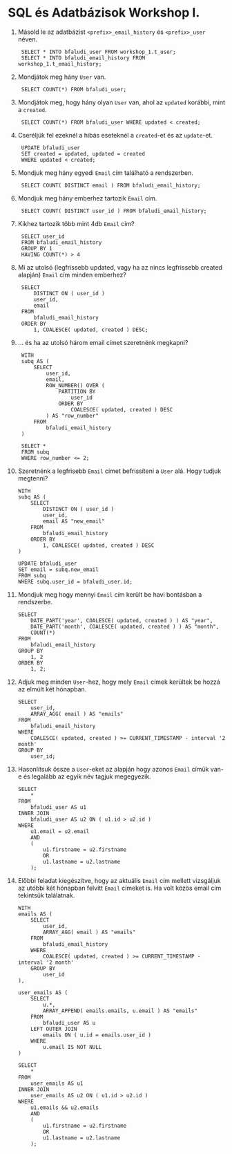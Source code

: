 # SQL és Adatbázisok Workshop I.


1. Másold le az adatbázist `<prefix>_email_history` és `<prefix>_user` néven.

		SELECT * INTO bfaludi_user FROM workshop_1.t_user;
		SELECT * INTO bfaludi_email_history FROM workshop_1.t_email_history;
	
2. Mondjátok meg hány `User` van.

		SELECT COUNT(*) FROM bfaludi_user;

3. Mondjátok meg, hogy hány olyan `User` van, ahol az `updated` korábbi, mint a `created`.

		SELECT COUNT(*) FROM bfaludi_user WHERE updated < created;
		
4. Cseréljük fel ezeknél a hibás eseteknél a `created`-et és az `update`-et.

		UPDATE bfaludi_user 
		SET created = updated, updated = created 
		WHERE updated < created;
		
5. Mondjuk meg hány egyedi `Email` cím található a rendszerben.

		SELECT COUNT( DISTINCT email ) FROM bfaludi_email_history;
		
6. Mondjuk meg hány emberhez tartozik `Email` cím.

		SELECT COUNT( DISTINCT user_id ) FROM bfaludi_email_history;
		
7. Kikhez tartozik több mint 4db `Email` cím?
		
		SELECT user_id
		FROM bfaludi_email_history
		GROUP BY 1
		HAVING COUNT(*) > 4

8. Mi az utolsó (legfrissebb updated, vagy ha az nincs legfrissebb created alapján) `Email` cím minden emberhez?

		SELECT 
			DISTINCT ON ( user_id )
			user_id,
			email
		FROM 
			bfaludi_email_history
		ORDER BY
			1, COALESCE( updated, created ) DESC;
			
9. ... és ha az utolsó három email címet szeretnénk megkapni?

		WITH 
		subq AS (
			SELECT 
				user_id,
				email,
				ROW_NUMBER() OVER (
					PARTITION BY
						user_id
					ORDER BY
						COALESCE( updated, created ) DESC
				) AS "row_number"
			FROM 
				bfaludi_email_history
		)
		
		SELECT *
		FROM subq
		WHERE row_number <= 2;

10. Szeretnénk a legfrisebb `Email` címet befrissíteni a `User` alá. Hogy tudjuk megtenni?

		WITH
		subq AS (
			SELECT 
				DISTINCT ON ( user_id )
				user_id,
				email AS "new_email"
			FROM 
				bfaludi_email_history
			ORDER BY
				1, COALESCE( updated, created ) DESC
		)
		
		UPDATE bfaludi_user
		SET email = subq.new_email
		FROM subq
		WHERE subq.user_id = bfaludi_user.id;

11. Mondjuk meg hogy mennyi `Email` cím került be havi bontásban a rendszerbe.

		SELECT
			DATE_PART('year', COALESCE( updated, created ) ) AS "year",
			DATE_PART('month', COALESCE( updated, created ) ) AS "month",
			COUNT(*)
		FROM
			bfaludi_email_history
		GROUP BY
			1, 2
		ORDER BY
			1, 2;

12. Adjuk meg minden `User`-hez, hogy mely `Email` címek kerültek be hozzá az elmúlt két hónapban.

		SELECT
			user_id,
			ARRAY_AGG( email ) AS "emails"
		FROM
			bfaludi_email_history
		WHERE
			COALESCE( updated, created ) >= CURRENT_TIMESTAMP - interval '2 month'
		GROUP BY
			user_id;

13. Hasonlítsuk össze a `User`-eket az alapján hogy azonos `Email` címük van-e és legalább az egyik név tagjuk megegyezik.

		SELECT
			*
		FROM
			bfaludi_user AS u1
		INNER JOIN
			bfaludi_user AS u2 ON ( u1.id > u2.id )
		WHERE
			u1.email = u2.email
			AND
			(
				u1.firstname = u2.firstname
				OR
				u1.lastname = u2.lastname
			);

14. Előbbi feladat kiegészítve, hogy az aktuális `Email` cím mellett vizsgáljuk az utóbbi két hónapban felvitt `Email` címeket is. Ha volt közös email cím tekintsük találatnak.

		WITH
		emails AS (
			SELECT
				user_id,
				ARRAY_AGG( email ) AS "emails"
			FROM
				bfaludi_email_history
			WHERE
				COALESCE( updated, created ) >= CURRENT_TIMESTAMP - interval '2 month'
			GROUP BY
				user_id
		),
		
		user_emails AS (
			SELECT
				u.*,
				ARRAY_APPEND( emails.emails, u.email ) AS "emails"
			FROM
				bfaludi_user AS u
			LEFT OUTER JOIN
				emails ON ( u.id = emails.user_id )
			WHERE
				u.email IS NOT NULL
		)
		
		SELECT
			*
		FROM
			user_emails AS u1
		INNER JOIN
			user_emails AS u2 ON ( u1.id > u2.id )
		WHERE
			u1.emails && u2.emails
			AND
			(
				u1.firstname = u2.firstname
				OR
				u1.lastname = u2.lastname
			);

